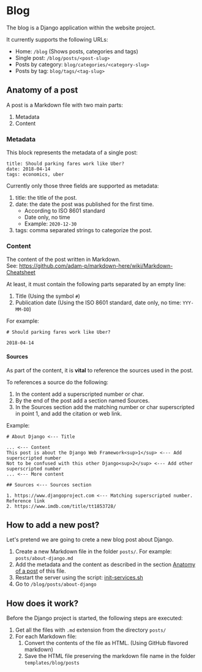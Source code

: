 # Blog

The blog is a Django application within the website project.

It currently supports the following URLs:

* Home: `/blog` (Shows posts, categories and tags)
* Single post: `/blog/posts/<post-slug>`
* Posts by category: `blog/categories/<category-slug>`
* Posts by tag: `blog/tags/<tag-slug>`

## Anatomy of a post

A post is a Markdown file with two main parts:

1. Metadata
1. Content

### Metadata

This block represents the metadata of a single post:
```
title: Should parking fares work like Uber?
date: 2018-04-14 
tags: economics, uber
```

Currently only those three fields are supported as metadata:
1. title: the title of the post.
1. date: the date the post was published for the first time.
    * According to ISO 8601 standard
    * Date only, no time
    * Example: `2020-12-30`
1. tags: comma separated strings to categorize the post.

### Content

The content of the post written in Markdown.<br>
See: https://github.com/adam-p/markdown-here/wiki/Markdown-Cheatsheet

At least, it must contain the following parts separated by an empty line:

1. Title (Using the symbol `#`)
2. Publication date (Using the ISO 8601 standard, date only, no time: `YYY-MM-DD`)

For example:

```
# Should parking fares work like Uber?

2018-04-14
```

#### Sources

As part of the content, it is **vital** to reference the sources used in the post.

To references a source do the following:

1. In the content add a superscripted number or char.
1. By the end of the post add a section named Sources.
1. In the Sources section add the matching number or char superscripted in point 1, and add the citation or web link.

Example:

```
# About Django <--- Title

... <--- Content
This post is about the Django Web Framework<sup>1</sup> <--- Add superscripted number
Not to be confused with this other Django<sup>2</sup> <--- Add other superscripted number
... <--- More content

## Sources <--- Sources section

1. https://www.djangoproject.com <--- Matching superscripted number. Reference link
2. https://www.imdb.com/title/tt1853728/
```

## How to add a new post?

Let's pretend we are going to crete a new blog post about Django.

1. Create a new Markdown file in the folder `posts/`. For example: `posts/about-django.md`
1. Add the metadata and the content as described in the section [Anatomy of a post](#anatomy-of-a-post) of this file.
1. Restart the server using the script: [init-services.sh](../docker/init-services.sh)
1. Go to `/blog/posts/about-django`

## How does it work?

Before the Django project is started, the following steps are executed:

1. Get all the files with `.md` extension from the directory `posts/`
1. For each Markdown file:
    1. Convert the contents of the file as HTML. (Using GitHub flavored markdown)
    1. Save the HTML file preserving the markdown file name in the folder `templates/blog/posts`

